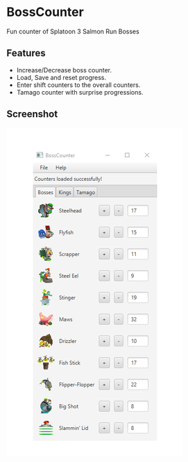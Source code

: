 # BossCounter
Fun counter of Splatoon 3 Salmon Run Bosses

## Features
- Increase/Decrease boss counter.
- Load, Save and reset progress.
- Enter shift counters to the overall counters.
- Tamago counter with surprise progressions.

## Screenshot

<img src="screenshot_1.png">
